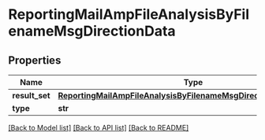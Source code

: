 # ReportingMailAmpFileAnalysisByFilenameMsgDirectionData

## Properties
Name | Type | Description | Notes
------------ | ------------- | ------------- | -------------
**result_set** | [**ReportingMailAmpFileAnalysisByFilenameMsgDirectionDataResultSet**](ReportingMailAmpFileAnalysisByFilenameMsgDirectionDataResultSet.md) |  | [optional] 
**type** | **str** |  | [optional] 

[[Back to Model list]](../README.md#documentation-for-models) [[Back to API list]](../README.md#documentation-for-api-endpoints) [[Back to README]](../README.md)

